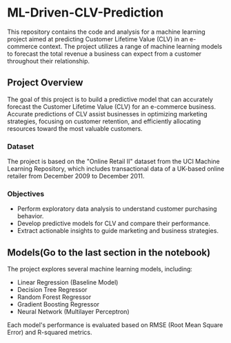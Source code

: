 # ML-Driven-CLV-Prediction

This repository contains the code and analysis for a machine learning project aimed at predicting Customer Lifetime Value (CLV) in an e-commerce context. The project utilizes a range of machine learning models to forecast the total revenue a business can expect from a customer throughout their relationship.

## Project Overview

The goal of this project is to build a predictive model that can accurately forecast the Customer Lifetime Value (CLV) for an e-commerce business. Accurate predictions of CLV assist businesses in optimizing marketing strategies, focusing on customer retention, and efficiently allocating resources toward the most valuable customers.

### Dataset

The project is based on the "Online Retail II" dataset from the UCI Machine Learning Repository, which includes transactional data of a UK-based online retailer from December 2009 to December 2011.

### Objectives

- Perform exploratory data analysis to understand customer purchasing behavior.
- Develop predictive models for CLV and compare their performance.
- Extract actionable insights to guide marketing and business strategies.

## Models(Go to the last section in the notebook)

The project explores several machine learning models, including:

- Linear Regression (Baseline Model)
- Decision Tree Regressor
- Random Forest Regressor
- Gradient Boosting Regressor
- Neural Network (Multilayer Perceptron)

Each model's performance is evaluated based on RMSE (Root Mean Square Error) and R-squared metrics.

